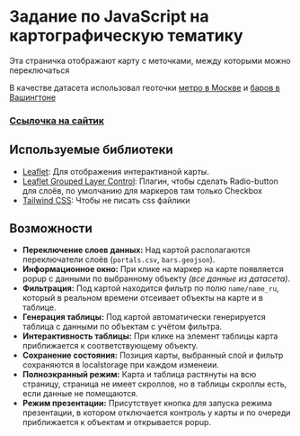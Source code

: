 # Задание по JavaScript на картографическую тематику

Эта страничка отображают карту с меточками, между которыми можно переключаться

В качестве датасета использовал геоточки [метро в Москве](https://github.com/nextgis/metro4all/blob/master/data/msk/portals.csv) и [баров в Вашингтоне](https://github.com/benbalter/dc-wifi-social/blob/master/bars.geojson)

### [Ссылочка на сайтик](https://qberik.github.io/cartographic/)

## Используемые библиотеки

- [Leaflet](https://leafletjs.com/): Для отображения интерактивной карты.
- [Leaflet Grouped Layer Control](https://github.com/ismyrnow/leaflet-groupedlayercontrol): Плагин, чтобы сделать Radio-button для слоёв, по умолчанию для маркеров там только Checkbox
- [Tailwind CSS](https://tailwindcss.com/): Чтобы не писать css файлики

## Возможности

- **Переключение слоев данных:** Над картой располагаются переключатели слоёв (`portals.csv`, `bars.geojson`).
- **Информационное окно:** При клике на маркер на карте появляется popup с данными по выбранному объекту _(все данные из датасета)_.
- **Фильтрация:** Под картой находится фильтр по полю `name/name_ru`, который в реальном времени отсеивает объекты на карте и в таблице.
- **Генерация таблицы:** Под картой автоматически генерируется таблица с данными по объектам с учётом фильтра.
- **Интерактивность таблицы:** При клике на элемент таблицы карта приближается к соответствующему объекту.
- **Сохранение состояния:** Позиция карты, выбранный слой и фильтр сохраняются в localstorage при каждом изменеии.
- **Полноэкранный режим:** Карта и таблица растянуты на всю страницу, страница не имеет скроллов, но в таблицы скроллы есть, если данные не помещаются.
- **Режим презентации:** Присутствует кнопка для запуска режима презентации, в котором отключается контроль у карты и по очереди приближается к объектам и открывается popup.
